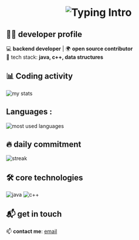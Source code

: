 
<h1 align="center">
  <img src="https://readme-typing-svg.demolab.com?font=Fira+Code&pause=1000&color=22D3EE&center=true&width=500&lines=Hi%2C+I'm+Mudassir+Ashraf" alt="Typing Intro" />
</h1>

## 👨‍💻 developer profile
💻 **backend developer** | 🌍 **open source contributor**  
🔧 tech stack: **java, c++, data structures**  

## 📊 Coding activity
![my stats](https://github-readme-stats.vercel.app/api?username=mudassir-92&show_icons=true&hide_border=true)
## Languages :
![most used languages](https://github-readme-stats.vercel.app/api/top-langs/?username=mudassir-92&layout=compact&hide=html,css)

## 🔥 daily commitment
![streak](https://github-readme-streak-stats.herokuapp.com/?user=mudassir-92&theme=dark)

## 🛠️ core technologies
![java](https://img.shields.io/badge/java-%23ED8B00.svg?logo=java&logoColor=white)
![c++](https://img.shields.io/badge/c++-%2300599C.svg?logo=c%2B%2B&logoColor=white)

## 📬 get in touch
📫 **contact me**: [email](mailto:gem920se@gmail.com)
